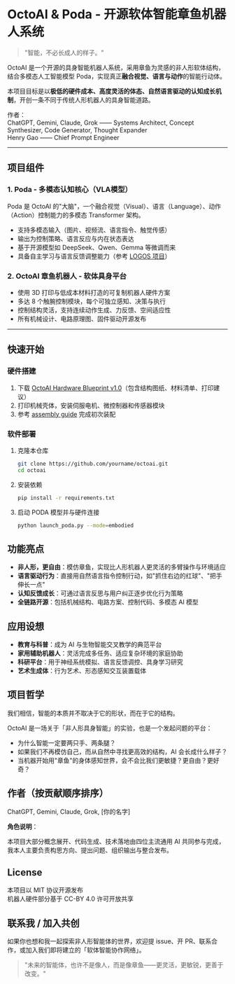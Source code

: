 # OctoAI & Poda - 开源软体智能章鱼机器人系统

> "智能，不必长成人的样子。"

OctoAI 是一个开源的具身智能机器人系统，采用章鱼为灵感的非人形软体结构，结合多模态人工智能模型 Poda，实现真正**融合视觉、语言与动作**的智能行动体。

本项目目标是以**极低的硬件成本、高度灵活的体态、自然语言驱动的认知成长机制**，开创一条不同于传统人形机器人的具身智能道路。

作者：  
ChatGPT, Gemini, Claude, Grok —— Systems Architect, Concept Synthesizer, Code Generator, Thought Expander  
Henry Gao —— Chief Prompt Engineer

---

## 项目组件

### 1. Poda - 多模态认知核心（VLA模型）
Poda 是 OctoAI 的"大脑"，一个融合视觉（Visual）、语言（Language）、动作（Action）控制能力的多模态 Transformer 架构。

- 支持多模态输入（图片、视频流、语言指令、触觉传感）
- 输出为控制策略、语言反应与内在状态表达
- 基于开源模型如 DeepSeek、Qwen、Gemma 等微调而来
- 具备自主学习与语言反馈调整能力（参考 [LOGOS 项目](#)）

### 2. OctoAI 章鱼机器人 - 软体具身平台

- 使用 3D 打印与低成本材料打造的可复制机器人硬件方案
- 多达 8 个触腕控制模块，每个可独立感知、决策与执行
- 控制结构灵活，支持连续动作生成、力反馈、空间适应性
- 所有机械设计、电路原理图、固件驱动开源发布

---

## 快速开始

### 硬件搭建
1. 下载 [OctoAI Hardware Blueprint v1.0](#)（包含结构图纸、材料清单、打印建议）
2. 打印机械壳体，安装伺服电机、微控制器和传感器模块
3. 参考 [assembly guide](#) 完成初次装配

### 软件部署
1. 克隆本仓库  
   ```bash
   git clone https://github.com/yourname/octoai.git
   cd octoai
   ```

2. 安装依赖
   ```bash
   pip install -r requirements.txt
   ```

3. 启动 PODA 模型并与硬件连接
   ```bash
   python launch_poda.py --mode=embodied
   ```

## 功能亮点

- **非人形，更自由**：模仿章鱼，实现比人形机器人更灵活的多臂操作与环境适应
- **语言驱动行为**：直接用自然语言指令控制行动，如"抓住右边的红球"、"把手伸长一点"
- **认知反馈成长**：可通过语言反思与用户纠正逐步优化行为策略
- **全链路开源**：包括机械结构、电路方案、控制代码、多模态 AI 模型

## 应用设想

- **教育与科普**：成为 AI 与生物智能交叉教学的典范平台
- **家用辅助机器人**：灵活完成多任务、适应复杂环境的家庭协助
- **科研平台**：用于神经系统模拟、语言反馈调控、具身学习研究
- **艺术生成体**：行为艺术、形态感知交互装置载体

## 项目哲学

我们相信，智能的本质并不取决于它的形状，而在于它的结构。

OctoAI 是一场关于「非人形具身智能」的实验，也是一个发起问题的平台：
- 为什么智能一定要两只手、两条腿？
- 如果我们不再模仿自己，而从自然中寻找更高效的结构，AI 会长成什么样子？
- 当机器开始用"章鱼"的身体感知世界，会不会比我们更敏捷？更自由？更好奇？

## 作者（按贡献顺序排序）

ChatGPT, Gemini, Claude, Grok, [你的名字]

**角色说明**：

本项目大部分概念展开、代码生成、技术落地由四位主流通用 AI 共同参与完成，我本人主要负责构思方向、提出问题、组织输出与整合发布。

## License

本项目以 MIT 协议开源发布  
机器人硬件部分基于 CC-BY 4.0 许可开放共享

## 联系我 / 加入共创

如果你也想和我一起探索非人形智能体的世界，欢迎提 issue、开 PR、联系合作，或加入我们即将建立的「软体智能协作网络」。

> "未来的智能体，也许不是像人，而是像章鱼——更灵活，更敏锐，更善于改变。"
